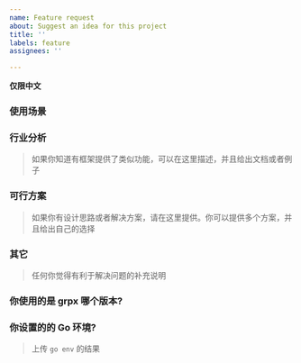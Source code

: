 ```yaml
---
name: Feature request
about: Suggest an idea for this project
title: ''
labels: feature
assignees: ''

---
```


**仅限中文**

### 使用场景

### 行业分析
> 如果你知道有框架提供了类似功能，可以在这里描述，并且给出文档或者例子

### 可行方案
> 如果你有设计思路或者解决方案，请在这里提供。你可以提供多个方案，并且给出自己的选择

### 其它
> 任何你觉得有利于解决问题的补充说明

### 你使用的是 grpx 哪个版本?

### 你设置的的 Go 环境?
> 上传 `go env` 的结果
